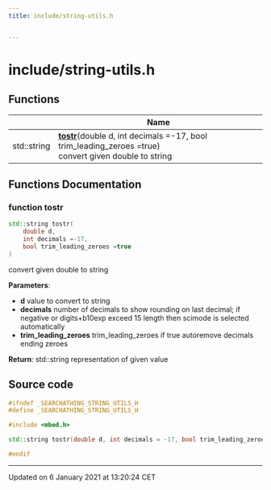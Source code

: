 ```yaml
---
title: include/string-utils.h


---
```


# include/string-utils.h












## Functions

|                | Name           |
| -------------- | -------------- |
| std::string | **[tostr](https://github.com/devel0/iot-utils/tree/main/data/api/Files/string-utils_8h.md#function-tostr)**(double d, int decimals =-17, bool trim_leading_zeroes =true) <br>convert given double to string  |








## Functions Documentation

### function tostr

```cpp
std::string tostr(
    double d,
    int decimals =-17,
    bool trim_leading_zeroes =true
)
```

convert given double to string 

**Parameters**: 

  * **d** value to convert to string 
  * **decimals** number of decimals to show rounding on last decimal; if negative or digits+b10exp exceed 15 length then scimode is selected automatically 
  * **trim_leading_zeroes** trim_leading_zeroes if true autoremove decimals ending zeroes 







**Return**: std::string representation of given value 

























## Source code

```cpp
#ifndef _SEARCHATHING_STRING_UTILS_H
#define _SEARCHATHING_STRING_UTILS_H

#include <mbed.h>

std::string tostr(double d, int decimals = -17, bool trim_leading_zeroes = true);

#endif
```


-------------------------------

Updated on  6 January 2021 at 13:20:24 CET
